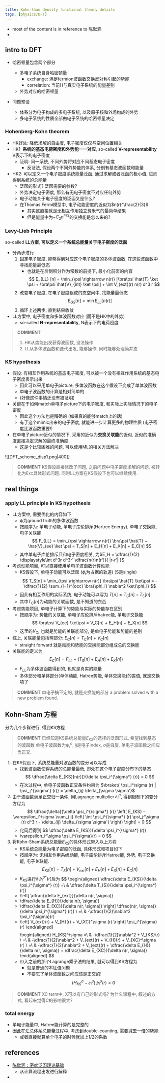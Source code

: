 ```yaml
---
title: Kohn-Sham density functional theory details
tags: [physics/DFT]
---
```


- most of the content is in reference to 陈默涵
- 



## intro to DFT

- 哈密顿量包含两个部分
	- 多电子系统自身哈密顿量
		- exchange: 满足fermion波函数交换反对称引起的势能
		- correlation: 当前H与真实电子系统的能量差别
	- 外势对应的哈密顿量

- 问题预设
	- 体系分为电子构成的多电子系统, 以及原子核和外场构成的外势
	- 多电子系统的性质全部由电子系统的哈密顿量决定

### Hohenberg-Kohn theorem
- HK好处: 降低求解的自由度, 电子密度仅仅与空间位置相关
- HK1: **系统的基态电荷密度和外势能一一对应**, so-called **V-representability** V表示下的电子密度
	- 证明: 同一系统, 不同外势将对应不同基态电子密度
		- 反证法, 假设两个不同外势能的体系, 分别有基态波函数和能量
- HK2: 可以定义一个电子密度系统能量泛函, 通过求解或者泛函的极小值, 进而得到系统的总能量
	- 泛函的形式? 泛函需要的参数?
	- 外势决定电子密度, 那么有无电子密度不对应任何外势
	- 电子动能关于电子密度的泛函又是什么?
	- 在Thomas Fermi模型中, 电子动能密度的近似为$n(r)^\frac{2}{3}$
		- 其实这直接就是无相互作用独立费米气的最简单结果
		- 但是能量中为$- C_2 n^{4/3}$的交换能是怎么来的?


### Levy-Lieb Principle
so-called **LL方案**, **可以定义一个系统总能量关于电子密度的泛函**
- 分两步进行
	1. 固定电子密度, 能够得到对应这个电子密度的多体波函数, 在这些波函数中寻找能量最低态
		- 也就是在后侧积分作为常数的前提下,  最小化前面的内容
		$$
		E_{LL} [n] = \min_{\psi \rightarrow n(r)} [\bra\psi \hat{T} \ket \psi + \bra\psi \hat{V}_{int} \ket \psi] + \int V_{ext}(r) n(r) d^3 r
		$$
	2. 改变电子密度, 在电子密度组成的态空间中, 找能量最低态
		$$ E_{GS}[n] = \min E_{LL} [n(r)] $$
	3. 循环上述两步, 直到结果收敛
- LL方案中, 电子密度和多体波函数对应 (而不是HK中的外势)
	- so-called **N-representability**, N表示下的电荷密度

> **COMMENT**
> 1. HK从势能出发获得波函数, 没法操作
> 2. LL从多体波函数和迭代出发, 能够操作, 同时能够处理简并态

### KS hypothesis
- 假设: 有相互作用系统的基态电子密度, 可以被一个没有相互作用系统的基态电子密度表示出来
	- 因此可以采用单电子picture, 多体波函数在这个假设下变成了单体波函数
	- 单电子波函数的计算是相对简单的
	- (好像这件事情还没有被证明)
- 关键在于如何match单电子picture下的电子密度, 和实际上实际情况下的电子密度
	- 因此这个方法也是精确的 (如果真的能够match上的话)
	- 有了这个mimic出来的电子密度, 就能进一步计算更多的物理性质 (电子密度比波函数重要!)
- 在单电子picture近似的情况下, 采用的近似为**交换关联能**的近似, 近似的准确度直接决定求解的最终准确度.
	- 这是个比较困难的问题, 可以使用ML的相关方法解决

![[DFT_scheme_disp1.png|400]]

> **COMMENT**
> KS假设直接修改了问题, 之前问题中电子密度求解的问题, 被转化为Exc具体形式问题.
> 同时LL方案在KS假设下也可以继续使用.


## real things

### apply LL principle in KS hypothesis

- LL方案中, 需要优化的内容如下
	- $\psi$为ground truth的多体波函数
	- 按顺序为: 单电子动能, 单电子库伦排斥(Hartree Energy), 单电子交换能, 电子关联能
	$$
	F_{LL} = \min_{\psi \rightarrow n(r)} \bra\psi \hat{T} + \hat{V}_{ee} \ket \psi
	= T_S[n] + E_H[n] + E_X[n] + E_C[n]
	$$
	- 其中单电子库伦排斥只和电子密度相关, 为$E_H = \dfrac{1}{2} \displaystyle\int d^3r d^3r' \dfrac{n(r)n(r')}{ |r-r'| }$
- 考虑动能项目, 可以直接使用单电子波函数计算动能
	- KS假设下, 单电子动能可以泛函 ($\phi_i$为占据的轨道) (S是single)
	$$
	T_S[n] = \min_{\psi \rightarrow n(r)} \bra\psi \hat{T} \ket\psi
	= - \dfrac{1}{2} \sum_{i=1}^{occ} \bra{\phi_i} \nabla^2 \ket{\phi_i}
	$$
	- 因此有相互作用的实际系统, 电子动能可以写为 $T[n] = T_C[n] + T_S[n]$
	- 其中$T_C[n]$为动能的关联函数, 是不知道的东西
- 考虑势能项目, 单电子计算下的势能与实际的势能存在区别
	- 按顺序为: 势能的关联能, 单电子库伦排斥hatree能, 单电子交换能
	$$
	\bra\psi V_{ee} \ket\psi = V_C[n] + E_H[n] + E_X[n]
	$$
	- 这里的$V_C$, 也就是势能的关联能部分, 是单电子势能和势能的差别
- 综上, 关联能量包括两部分: $E_C[n] = T_C[n] + V_C[n]$
	- straight forward 就是动能和势能的交换能部分组成总的交换能
- 关联能的定义为
	$$
	E_C[n] = F_{LL} - (T_S[n] + E_H[n] + E_X[n])
	$$
	- $F_{LL}$为多体波函数得到的, 也就是真实的能量
	- 多体部分和单体部分(单体动能, Hatree势能, 单体交换能)的差值, 就是交换项了

> **COMMENT**
> 单电子搞不定的, 就是交换能的部分
> a problem solved with a new problem found.



## Kohn-Sham 方程

分为几个步骤进行, 得到KS方程

> **COMMENT**
> 已经知道KS系统总能量$E_{KS}$的选择的泛函形式, 希望找到基态的波函数
> 单电子波函数为$\psi_i^\sigma$, $ij$是电子index, $\sigma$是自旋. 单电子波函数之间应当正交.

1. 在KS假设下, 系统总能量对波函数的变分可以写成
	- 找到波函数使得系统的总能量最低, 即处在这个电子密度分布下的基态
	$$
	\dfrac{\delta E_{KS}[n(r)]}{\delta \psi_i^{\sigma*} (r)} = 0
	$$
	- 在次过程中, 单电子波函数正交条件约束为 $\braket{ \psi_i^\sigma (r) | \psi_j^{\sigma'} (r)} = \delta_{ij} \delta_{\sigma \sigma'}$
2. 由于波函数满足正交归一条件, 用Lagrange multiplier $\varepsilon_i^\sigma$, 得到限制下的变分方程为
		$$
		\dfrac{\delta}{\delta \psi_i^{\sigma*} (r)}
		\left[
			E_{KS} - \varepsilon_i^\sigma \sum_{ij}
			\left(
				\int \psi_i^{\sigma*} (r) \psi_j^\sigma (r) d^3 r
				- \delta_{ij} \delta_{\sigma \sigma'}
			\right)
		\right]
		= 0
		$$
	- 化简后得到
	$$
	\dfrac{\delta E_{KS}}{\delta \psi_i^{\sigma*} (r)}
	- \varepsilon_i^\sigma \psi_i^{\sigma}(r)
	= 0
	$$
1. 将Kohn-Sham系统总能量$E_{KS}$的具体形式带入以上方程
	- KS系统总能量为电子密度的泛函, 具体形式和项目如下
	- 按顺序为: 无相互作用系统动能, 电子库伦排斥Hatree能, 外势, 电子交换能, 电子关联能.
		$$
		E_{KS}[n] = T_S[n] + V_{ext}[n] + E_H[n] + E_X[n] + E_C[n]
		$$
	- $K_{KS}$进行$\delta \psi_i^{\sigma*} (r)$后为
	$$
	\begin{aligned}
	\dfrac{\delta E_{KS}}{\delta \psi_i^{\sigma*} (r)}
	=\ & \dfrac{\delta T_{S}}{\delta \psi_i^{\sigma*} (r)}
	+ \left[
	\dfrac{\delta E_{ext}}{\delta n(r, \sigma)}
	+ \dfrac{\delta E_{H}}{\delta n(r, \sigma)}
	+ \dfrac{\delta E_{XC}}{\delta n(r, \sigma)}
	\right] \dfrac{n(r, \sigma)}{\delta \psi_i^{\sigma*} (r)} \\
	=\ & -\dfrac{1}{2}\nabla^2 \psi_i^{\sigma}(r)
	+ \left[
	V_{ext}(r) + V_{H}(r) + V_{XC}^\sigma (r)
	\right] \psi_i^{\sigma}(r)
	\end{aligned}
	$$
	$$
	\begin{aligned}
	H_{KS}^\sigma
	=\ & -\dfrac{1}{2}\nabla^2 + V_{KS}(r) \\
	=\ & -\dfrac{1}{2}\nabla^2 + V_{ext}(r) + V_{H}(r) + V_{XC}^\sigma (r) \\
	=\ & -\dfrac{1}{2}\nabla^2 + V_{ext}(r) + \dfrac{\delta E_{H}}{\delta n(r, \sigma)} + \dfrac{\delta E_{XC}}{\delta n(r, \sigma)}
	\end{aligned}
	$$
	- 带入之前的那个Lagrange乘子法的结果, 就可以得到KS方程为
		- 就是普通的本征值问题
		- 不要忘了单体波函数之间应该是正交的!
	$$
	(H_{KS}^\sigma - \varepsilon_i^\sigma) \psi_i^\sigma(r) = 0
	$$

> **COMMENT**
> XC term中, X可以有自己的形式吗?
> 为什么课程中, 叙述的方式, 看起来觉得C的影响很大?

### total energy
 - 单电子能量中, Hatree能计算的是完整的
 - 因此在汇总体系总能量过程中, 考虑到double-counting, 需要减去一倍的势能
	 - 或者直接就算单个电子的时候就加上1/2的系数








## references
- [陈默涵：密度泛函理论基础](https://www.bilibili.com/video/BV1je4y1Y71P)
	- 从计算流程出发进行解释
- 